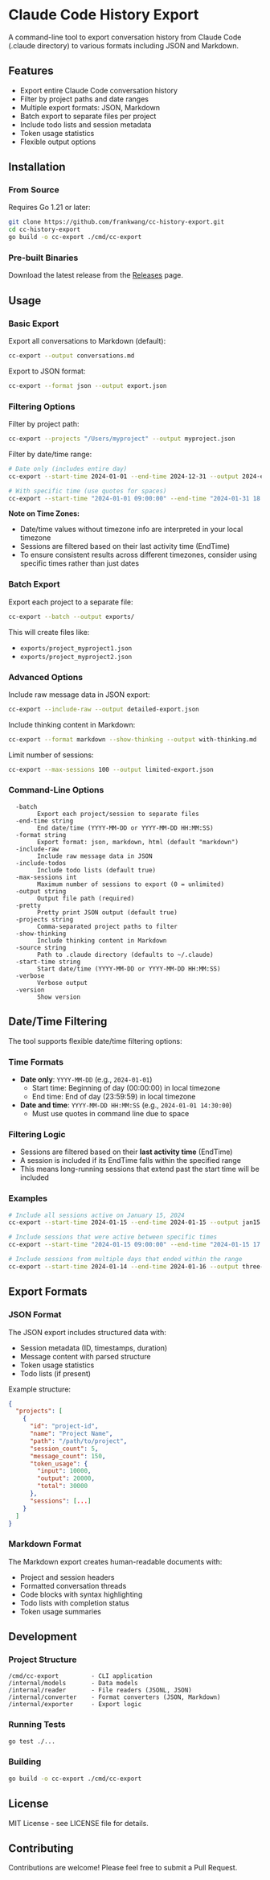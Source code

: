 # Claude Code History Export

A command-line tool to export conversation history from Claude Code (.claude directory) to various formats including JSON and Markdown.

## Features

- Export entire Claude Code conversation history
- Filter by project paths and date ranges
- Multiple export formats: JSON, Markdown
- Batch export to separate files per project
- Include todo lists and session metadata
- Token usage statistics
- Flexible output options

## Installation

### From Source

Requires Go 1.21 or later:

```bash
git clone https://github.com/frankwang/cc-history-export.git
cd cc-history-export
go build -o cc-export ./cmd/cc-export
```

### Pre-built Binaries

Download the latest release from the [Releases](https://github.com/frankwang/cc-history-export/releases) page.

## Usage

### Basic Export

Export all conversations to Markdown (default):
```bash
cc-export --output conversations.md
```

Export to JSON format:
```bash
cc-export --format json --output export.json
```

### Filtering Options

Filter by project path:
```bash
cc-export --projects "/Users/myproject" --output myproject.json
```

Filter by date/time range:
```bash
# Date only (includes entire day)
cc-export --start-time 2024-01-01 --end-time 2024-12-31 --output 2024-export.json

# With specific time (use quotes for spaces)
cc-export --start-time "2024-01-01 09:00:00" --end-time "2024-01-31 18:00:00" --output january-work-hours.json
```

**Note on Time Zones:**
- Date/time values without timezone info are interpreted in your local timezone
- Sessions are filtered based on their last activity time (EndTime)
- To ensure consistent results across different timezones, consider using specific times rather than just dates

### Batch Export

Export each project to a separate file:
```bash
cc-export --batch --output exports/
```

This will create files like:
- `exports/project_myproject1.json`
- `exports/project_myproject2.json`

### Advanced Options

Include raw message data in JSON export:
```bash
cc-export --include-raw --output detailed-export.json
```

Include thinking content in Markdown:
```bash
cc-export --format markdown --show-thinking --output with-thinking.md
```

Limit number of sessions:
```bash
cc-export --max-sessions 100 --output limited-export.json
```

### Command-Line Options

```
  -batch
        Export each project/session to separate files
  -end-time string
        End date/time (YYYY-MM-DD or YYYY-MM-DD HH:MM:SS)
  -format string
        Export format: json, markdown, html (default "markdown")
  -include-raw
        Include raw message data in JSON
  -include-todos
        Include todo lists (default true)
  -max-sessions int
        Maximum number of sessions to export (0 = unlimited)
  -output string
        Output file path (required)
  -pretty
        Pretty print JSON output (default true)
  -projects string
        Comma-separated project paths to filter
  -show-thinking
        Include thinking content in Markdown
  -source string
        Path to .claude directory (defaults to ~/.claude)
  -start-time string
        Start date/time (YYYY-MM-DD or YYYY-MM-DD HH:MM:SS)
  -verbose
        Verbose output
  -version
        Show version
```

## Date/Time Filtering

The tool supports flexible date/time filtering options:

### Time Formats
- **Date only**: `YYYY-MM-DD` (e.g., `2024-01-01`)
  - Start time: Beginning of day (00:00:00) in local timezone
  - End time: End of day (23:59:59) in local timezone
- **Date and time**: `YYYY-MM-DD HH:MM:SS` (e.g., `2024-01-01 14:30:00`)
  - Must use quotes in command line due to space

### Filtering Logic
- Sessions are filtered based on their **last activity time** (EndTime)
- A session is included if its EndTime falls within the specified range
- This means long-running sessions that extend past the start time will be included

### Examples
```bash
# Include all sessions active on January 15, 2024
cc-export --start-time 2024-01-15 --end-time 2024-01-15 --output jan15.json

# Include sessions that were active between specific times
cc-export --start-time "2024-01-15 09:00:00" --end-time "2024-01-15 17:30:00" --output workday.json

# Include sessions from multiple days that ended within the range
cc-export --start-time 2024-01-14 --end-time 2024-01-16 --output three-days.json
```

## Export Formats

### JSON Format

The JSON export includes structured data with:
- Session metadata (ID, timestamps, duration)
- Message content with parsed structure
- Token usage statistics
- Todo lists (if present)

Example structure:
```json
{
  "projects": [
    {
      "id": "project-id",
      "name": "Project Name",
      "path": "/path/to/project",
      "session_count": 5,
      "message_count": 150,
      "token_usage": {
        "input": 10000,
        "output": 20000,
        "total": 30000
      },
      "sessions": [...]
    }
  ]
}
```

### Markdown Format

The Markdown export creates human-readable documents with:
- Project and session headers
- Formatted conversation threads
- Code blocks with syntax highlighting
- Todo lists with completion status
- Token usage summaries

## Development

### Project Structure

```
/cmd/cc-export         - CLI application
/internal/models       - Data models
/internal/reader       - File readers (JSONL, JSON)
/internal/converter    - Format converters (JSON, Markdown)
/internal/exporter     - Export logic
```

### Running Tests

```bash
go test ./...
```

### Building

```bash
go build -o cc-export ./cmd/cc-export
```

## License

MIT License - see LICENSE file for details.

## Contributing

Contributions are welcome! Please feel free to submit a Pull Request.